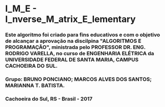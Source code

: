 # **I_M_E - I_nverse_M_atrix_E_lementary**

### Este algoritmo foi criado para fins educativos e com o objetivo de alcançar a aprovação na discilpina "ALGORITMOS E PROGRAMAÇÃO", ministrada pelo PROFESSOR DR. ENG. RODRIGO VARELLA, no curso de ENGENHARIA ELÉTRICA da UNIVERSIDADE FEDERAL DE SANTA MARIA, CAMPUS CACHOEIRA DO SUL.

### Grupo: BRUNO PONCIANO; MARCOS ALVES DOS SANTOS; MARIANNA T. BATISTA.

### Cachoeira do Sul, RS - Brasil - 2017
